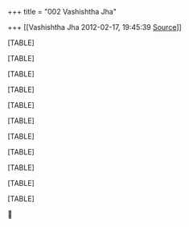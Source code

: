 +++
title = "002 Vashishtha Jha"

+++
[[Vashishtha Jha	2012-02-17, 19:45:39 [Source](https://groups.google.com/g/bvparishat/c/m1SqU1QGjO8)]]



[TABLE]

[TABLE]

[TABLE]

[TABLE]

[TABLE]

[TABLE]

[TABLE]

[TABLE]

[TABLE]

[TABLE]

[TABLE]



